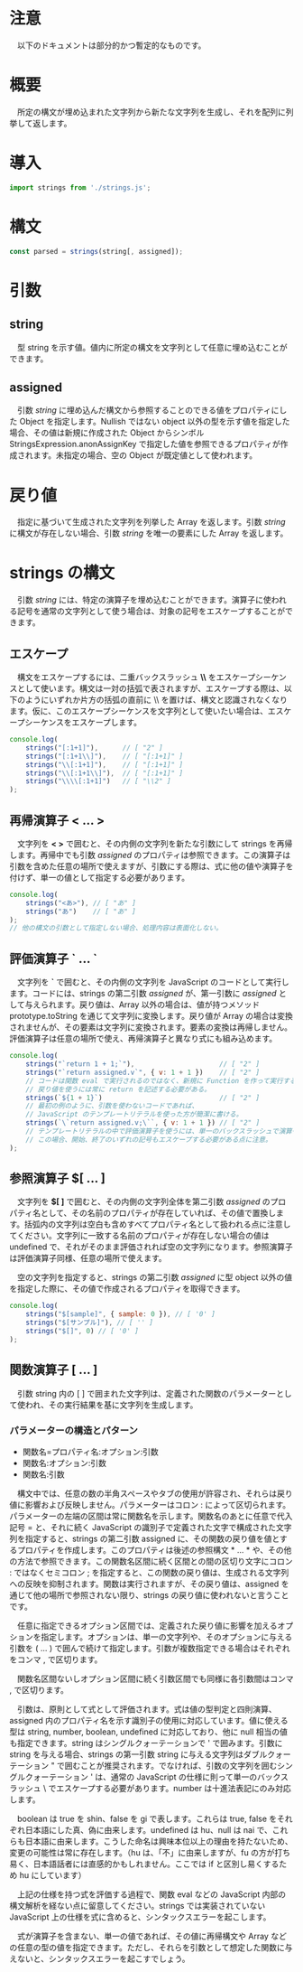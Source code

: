 ﻿# 注意
　以下のドキュメントは部分的かつ暫定的なものです。
# 概要
　所定の構文が埋め込まれた文字列から新たな文字列を生成し、それを配列に列挙して返します。
# 導入
```javascript
import strings from './strings.js';
```
# 構文
```javascript
const parsed = strings(string[, assigned]);
```
# 引数
## string
　型 string を示す値。値内に所定の構文を文字列として任意に埋め込むことができます。
## assigned
　引数 *string* に埋め込んだ構文から参照することのできる値をプロパティにした Object を指定します。Nullish ではない object 以外の型を示す値を指定した場合、その値は新規に作成された Object からシンボル StringsExpression.anonAssignKey で指定した値を参照できるプロパティが作成されます。未指定の場合、空の Object が既定値として使われます。
# 戻り値
　指定に基づいて生成された文字列を列挙した Array を返します。引数 *string* に構文が存在しない場合、引数 *string* を唯一の要素にした Array を返します。
# strings の構文
　引数 *string* には、特定の演算子を埋め込むことができます。演算子に使われる記号を通常の文字列として使う場合は、対象の記号をエスケープすることができます。
## エスケープ
　構文をエスケープするには、二重バックスラッシュ **\\\\** をエスケープシーケンスとして使います。構文は一対の括弧で表されますが、エスケープする際は、以下のようにいずれか片方の括弧の直前に \\\\ を置けば、構文と認識されなくなります。仮に、このエスケープシーケンスを文字列として使いたい場合は、エスケープシーケンスをエスケープします。
```javascript
console.log(
	strings("[:1+1]"),      // [ "2" ]
	strings("[:1+1\\]"),    // [ "[:1+1]" ]
	strings("\\[:1+1]"),    // [ "[:1+1]" ]
	strings("\\[:1+1\\]"),  // [ "[:1+1]" ]
	strings("\\\\[:1+1]")   // [ "\\2" ]
);
```
## 再帰演算子 < ... >
　文字列を **< >** で囲むと、その内側の文字列を新たな引数にして strings を再帰します。再帰中でも引数 *assigned* のプロパティは参照できます。この演算子は引数を含めた任意の場所で使えますが、引数にする際は、式に他の値や演算子を付けず、単一の値として指定する必要があります。
```javascript
console.log(
	strings("<あ>"), // [ "あ" ]
	strings("あ")    // [ "あ" ]
);
// 他の構文の引数として指定しない場合、処理内容は表面化しない。
```
## 評価演算子 \` ... \`
　文字列を **\`** で囲むと、その内側の文字列を JavaScript のコードとして実行します。コードには、strings の第二引数 *assigned* が、第一引数に *assigned* として与えられます。戻り値は、Array 以外の場合は、値が持つメソッド prototype.toString を通じて文字列に変換します。戻り値が Array の場合は変換されませんが、その要素は文字列に変換されます。要素の変換は再帰しません。評価演算子は任意の場所で使え、再帰演算子と異なり式にも組み込めます。
```javascript
console.log(
	strings("`return 1 + 1;`"),                     // [ "2" ]
	strings("`return assigned.v`", { v: 1 + 1 })    // [ "2" ]
	// コードは関数 eval で実行されるのではなく、新規に Function を作って実行するため、
	// 戻り値を使うには常に return を記述する必要がある。
	strings(`${1 + 1}`)                             // [ "2" ]
	// 最初の例のように、引数を使わないコードであれば、
	// JavaScript のテンプレートリテラルを使った方が簡潔に書ける。
	strings(`\`return assigned.v;\``, { v: 1 + 1 }) // [ "2" ]
	// テンプレートリテラルの中で評価演算子を使うには、単一のバックスラッシュで演算子記号 ` をエスケープする。
	// この場合、開始、終了のいずれの記号もエスケープする必要がある点に注意。
);
```
## 参照演算子 $[ ... ]
　文字列を **$[ ]** で囲むと、その内側の文字列全体を第二引数 *assigned* のプロパティ名として、その名前のプロパティが存在していれば、その値で置換します。括弧内の文字列は空白も含めすべてプロパティ名として扱われる点に注意してください。文字列に一致する名前のプロパティが存在しない場合の値は undefined で、それがそのまま評価されれば空の文字列になります。参照演算子は評価演算子同様、任意の場所で使えます。

　空の文字列を指定すると、strings の第二引数 *assigned* に型 object 以外の値を指定した際に、その値で作成されるプロパティを取得できます。
```javascript
console.log(
	strings("$[sample]", { sample: 0 }), // [ '0' ]
	strings("$[サンプル]"), // [ '' ]
	strings("$[]", 0) // [ '0' ]
);
```
## 関数演算子 [ ... ]
　引数 string 内の [ ] で囲まれた文字列は、定義された関数のパラメーターとして使われ、その実行結果を基に文字列を生成します。
### パラメーターの構造とパターン
+ 関数名=プロパティ名:オプション:引数
+ 関数名:オプション:引数
+ 関数名:引数

　構文中では、任意の数の半角スペースやタブの使用が許容され、それらは戻り値に影響および反映しません。パラメーターはコロン : によって区切られます。パラメーターの左端の区間は常に関数名を示します。関数名のあとに任意で代入記号 = と、それに続く JavaScript の識別子で定義された文字で構成された文字列を指定すると、strings の第二引数 assigned に、その関数の戻り値を値とするプロパティを作成します。このプロパティは後述の参照構文 * ... * や、その他の方法で参照できます。この関数名区間に続く区間との間の区切り文字にコロン : ではなくセミコロン ; を指定すると、この関数の戻り値は、生成される文字列への反映を抑制されます。関数は実行されますが、その戻り値は、assigned を通じて他の場所で参照されない限り、strings の戻り値に使われないと言うことです。

　任意に指定できるオプション区間では、定義された戻り値に影響を加えるオプションを指定します。オプションは、単一の文字列や、そのオプションに与える引数を ( ... ) で囲んで続けて指定します。引数が複数指定できる場合はそれぞれをコンマ , で区切ります。

　関数名区間ないしオプション区間に続く引数区間でも同様に各引数間はコンマ , で区切ります。

　引数は、原則として式として評価されます。式は値の型判定と四則演算、assigned 内のプロパティ名を示す識別子の使用に対応しています。値に使える型は string, number, boolean, undefined に対応しており、他に null 相当の値も指定できます。string はシングルクォーテーションで ' で囲みます。引数に string を与える場合、strings の第一引数 string に与える文字列はダブルクォーテーション " で囲むことが推奨されます。でなければ、引数の文字列を囲むシングルクォーテーション ' は、通常の JavaScript の仕様に則って単一のバックスラッシュ \\ でエスケープする必要があります。number は十進法表記にのみ対応します。

　boolean は true を shin、false を gi で表します。これらは true, false をそれぞれ日本語にした真、偽に由来します。undefined は hu、null は nai で、これらも日本語に由来します。こうした命名は興味本位以上の理由を持たないため、変更の可能性は常に存在します。（hu は、「不」に由来しますが、fu の方が打ち易く、日本語話者には直感的かもしれません。ここでは if と区別し易くするため hu にしています）

　上記の仕様を持つ式を評価する過程で、関数 eval などの JavaScript 内部の構文解析を経ない点に留意してください。strings では実装されていない JavaScript 上の仕様を式に含めると、シンタックスエラーを起こします。

　式が演算子を含まない、単一の値であれば、その値に再帰構文や Array などの任意の型の値を指定できます。ただし、それらを引数として想定した関数に与えないと、シンタックスエラーを起こすでしょう。

<!--# 0 と 1 の 8 次元座標
```javascript
console.log(...strings("[^:8,',',<[+:0,1,1]>]")); // その1
console.log(...strings("[+:echo(8,','):0,1,1]")); // その2
```-->
